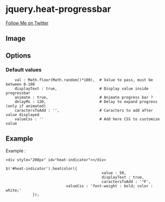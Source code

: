 # jquery.heat-progressbar

[Follow Me on Twitter](https://twitter.com/strzel_a)

## Image 



## Options

### Default values

		val : Math.floor(Math.random()*100),  # Value to pass, must be between 0-100
		displayText : true,                   # Display value inside progressbar
		animate : true,                       # Animate progress bar ?
		delayMs : 120,                        # Delay to expand progress (only if animated)
		caractersToAdd : '',                  # Caracters to add after value displayed
		valueCss : ''                         # Add here CSS to customize value
		
## Example

Example :

    <div style="200px" id="heat-indicator"></div>
    
    $('#heat-indicator').heatcolor({
                                               value : 50, 
                                               displayText : true,
                                               caractersToAdd : '°F',
				               valueCss : 'font-weight : bold; color : white;'
				});
							    
							    
